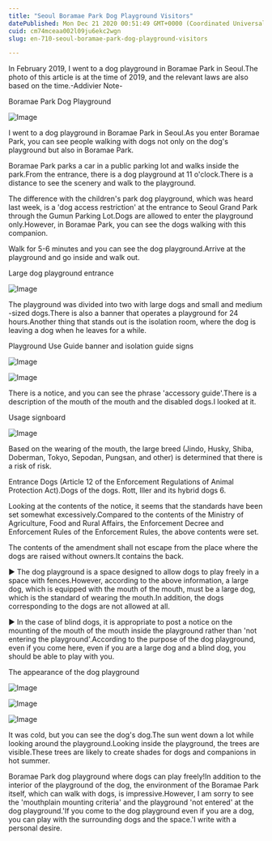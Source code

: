 ```yaml
---
title: "Seoul Boramae Park Dog Playground Visitors"
datePublished: Mon Dec 21 2020 00:51:49 GMT+0000 (Coordinated Universal Time)
cuid: cm74mceaa002l09ju6ekc2wgn
slug: en-710-seoul-boramae-park-dog-playground-visitors

---
```



In February 2019, I went to a dog playground in Boramae Park in Seoul.The photo of this article is at the time of 2019, and the relevant laws are also based on the time.-Addivier Note-

Boramae Park Dog Playground

![Image](https://cdn.hashnode.com/res/hashnode/image/upload/v1739528460447/0f334f28-11a7-4e3b-b8f5-57dd04bbad1d.jpeg)

I went to a dog playground in Boramae Park in Seoul.As you enter Boramae Park, you can see people walking with dogs not only on the dog's playground but also in Boramae Park.

Boramae Park parks a car in a public parking lot and walks inside the park.From the entrance, there is a dog playground at 11 o'clock.There is a distance to see the scenery and walk to the playground.

The difference with the children's park dog playground, which was heard last week, is a 'dog access restriction' at the entrance to Seoul Grand Park through the Gumun Parking Lot.Dogs are allowed to enter the playground only.However, in Boramae Park, you can see the dogs walking with this companion.

Walk for 5-6 minutes and you can see the dog playground.Arrive at the playground and go inside and walk out.

Large dog playground entrance

![Image](https://cdn.hashnode.com/res/hashnode/image/upload/v1739528462981/3e8a2a78-6b99-4dd0-976e-dbce5e468ce0.jpeg)

The playground was divided into two with large dogs and small and medium -sized dogs.There is also a banner that operates a playground for 24 hours.Another thing that stands out is the isolation room, where the dog is leaving a dog when he leaves for a while.

Playground Use Guide banner and isolation guide signs

![Image](https://cdn.hashnode.com/res/hashnode/image/upload/v1739528465823/3231fed7-1a78-4c51-ab92-4e1b38649c15.jpeg)

![Image](https://cdn.hashnode.com/res/hashnode/image/upload/v1739528468465/6b30c6f8-397f-4133-94a9-4ba41d058859.jpeg)

There is a notice, and you can see the phrase 'accessory guide'.There is a description of the mouth of the mouth and the disabled dogs.I looked at it.

Usage signboard

![Image](https://cdn.hashnode.com/res/hashnode/image/upload/v1739528471031/b649c342-1338-4e2f-b36b-702818f0fa37.jpeg)

Based on the wearing of the mouth, the large breed (Jindo, Husky, Shiba, Doberman, Tokyo, Sepodan, Pungsan, and other) is determined that there is a risk of risk.

Entrance Dogs (Article 12 of the Enforcement Regulations of Animal Protection Act).Dogs of the dogs. Rott, Iller and its hybrid dogs 6.

Looking at the contents of the notice, it seems that the standards have been set somewhat excessively.Compared to the contents of the Ministry of Agriculture, Food and Rural Affairs, the Enforcement Decree and Enforcement Rules of the Enforcement Rules, the above contents were set.

The contents of the amendment shall not escape from the place where the dogs are raised without owners.It contains the back.

▶ The dog playground is a space designed to allow dogs to play freely in a space with fences.However, according to the above information, a large dog, which is equipped with the mouth of the mouth, must be a large dog, which is the standard of wearing the mouth.In addition, the dogs corresponding to the dogs are not allowed at all.

▶ In the case of blind dogs, it is appropriate to post a notice on the mounting of the mouth of the mouth inside the playground rather than 'not entering the playground'.According to the purpose of the dog playground, even if you come here, even if you are a large dog and a blind dog, you should be able to play with you.

The appearance of the dog playground

![Image](https://cdn.hashnode.com/res/hashnode/image/upload/v1739528473645/41258160-745a-44ff-8d5e-dc2ad4a9ea37.jpeg)

![Image](https://cdn.hashnode.com/res/hashnode/image/upload/v1739528476385/a2243262-9ee0-47af-9c65-efd01faf19d1.jpeg)

![Image](https://cdn.hashnode.com/res/hashnode/image/upload/v1739528479246/11d4669a-6838-4fb8-bb8f-c00934b26a39.jpeg)

It was cold, but you can see the dog's dog.The sun went down a lot while looking around the playground.Looking inside the playground, the trees are visible.These trees are likely to create shades for dogs and companions in hot summer.

Boramae Park dog playground where dogs can play freely!In addition to the interior of the playground of the dog, the environment of the Boramae Park itself, which can walk with dogs, is impressive.However, I am sorry to see the 'mouthplain mounting criteria' and the playground 'not entered' at the dog playground.'If you come to the dog playground even if you are a dog, you can play with the surrounding dogs and the space.'I write with a personal desire.